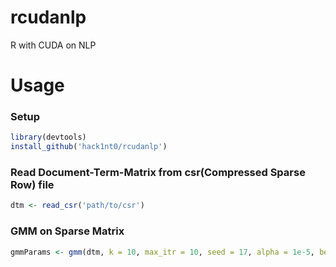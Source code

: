 # rcudanlp
R with CUDA on NLP

# Usage

### Setup

```R
library(devtools)
install_github('hack1nt0/rcudanlp')
```

### Read Document-Term-Matrix from csr(Compressed Sparse Row) file 

```R
dtm <- read_csr('path/to/csr')
```

### GMM on Sparse Matrix

```R
gmmParams <- gmm(dtm, k = 10, max_itr = 10, seed = 17, alpha = 1e-5, beta = 1e-5)
```
